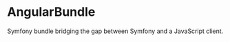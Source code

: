 AngularBundle
=============

Symfony bundle bridging the gap between Symfony and a JavaScript client.
